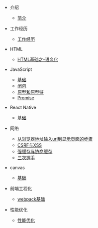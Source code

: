 * 介绍
    * [简介](README.md)

* 工作经历
    * [工作经历](/工作经历/work.md)

* HTML
    * [HTML基础之-语义化](/html/html语义化.md)

* JavaScript
    * [基础](/javascript/基础.md)
    * [闭包](/javascript/闭包.md)
    * [原型和原型链](/javascript/原型和原型链.md)
    * [Promise](/javascript/promise.md)

* React Native
    * [基础](/ReactNative/基础.md)

* 网络
    * [从浏览器地址输入url到显示页面的步骤](/http/url.md)
    * [CSRF与XSS](/http/crsf&xss.md)
    * [强缓存与协商缓存](/http/cache.md)
    * [三次握手](/http/三次握手.md)

* canvas
    * [基础](/canvas/canvas.md)

* 前端工程化
    * [webpack基础](/前端工程化/webpack.md)

* 性能优化
    * [性能优化](/性能优化/页面加载与网络请求的性能优化.md)
